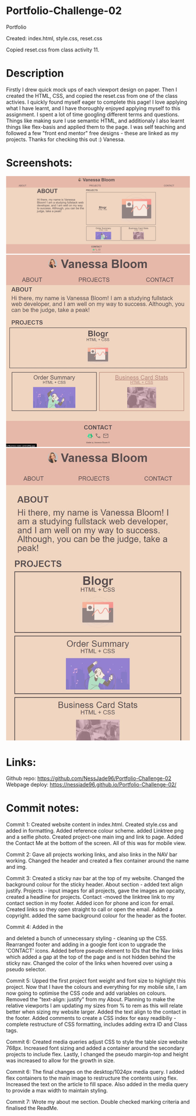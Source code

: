 # Portfolio-Challenge-02

Portfolio

Created: index.html, style.css, reset.css

Copied reset.css from class activity 11.

# Description

Firstly I drew quick mock ups of each viewport design on paper. Then I created the HTML, CSS, and copied the reset.css from one of the class activies. I quickly found myself eager to complete this page! I love applying what I have learnt, and I have thoroughly enjoyed applying myself to this assignment. I spent a lot of time googling different terms and questions. Things like making sure I use semantic HTML, and additionaly I also learnt things like flex-basis and applied them to the page. I was self teaching and followed a few "front end mentor" free designs - these are linked as my projects. Thanks for checking this out :) Vanessa.

# Screenshots:

![Desktop](./images/webpage-desktop.jpg "Desktop")
![Tablet](./images/webpage-tablet.jpg "Tablet")
![Mobile](./images/webpage-mobile.jpg "Mobile")

# Links:

Github repo: https://github.com/NessJade96/Portfolio-Challenge-02
Webpage deploy: https://nessjade96.github.io/Portfolio-Challenge-02/

# Commit notes:

Commit 1:
Created website content in index.html. Created style.css and added in formatting. Added reference colour scheme. added Linktree png and a selfie photo. Created project-one main img and link to page. Added the Contact Me at the bottom of the screen. All of this was for mobile view.

Commit 2:
Gave all projects working links, and also links in the NAV bar working. Changed the header and created a flex container around the name and img.

Commit 3:
Created a sticky nav bar at the top of my website. Changed the background colour for the sticky header.
About section - added text align justify.
Projects - input images for all projects, gave the images an opcaity, created a headline for projects.
Contact -moved the linktree link to my contact section in my footer. Added icon for phone and icon for email. Created links so they open straight to call or open the email. Added a copyright. added the same background colour for the header as the footer.

Commit 4:
Added in the <main> and deleted a bunch of unnecessary styling - cleaning up the CSS.
Rearranged footer and adding in a google font icon to upgrade the 'CONTACT' icons.
Added before pseudo element to IDs that the Nav links which added a gap at the top of the page and is not hidden behind the sticky nav. Changed the color of the links when hovered over using a pseudo selector.

Commit 5:
Upped the first project font weight and font size to highlight this project.
Now that I have the colours and everything for my mobile site, I am now going to optimise the CSS code and add variables on colours. Removed the "text-align: justify" from my About.
Planning to make the relative viewports I am updating my sizes from % to rem as this will relate better when sizing my website larger. Added the text align to the contact in the footer. Added comments to create a CSS index for easy readibiliy - complete restructure of CSS formatting, includes adding extra ID and Class tags.

Commit 6:
Created media queries adjust CSS to style the table size website 768px. Increased font sizing and added a container around the secondary projects to include flex. Lastly, I changed the pseudo margin-top and height was increased to allow for the growth in size.

Commit 6:
The final changes on the desktop/1024px media query. I added flex containers to the main image to restructure the contents using flex. Increased the text on the article to fill space. Also added in the media query to provide a max width to maintain styling.

Commit 7:
Wrote my about me section. Double checked marking criteria and finalised the ReadMe.
